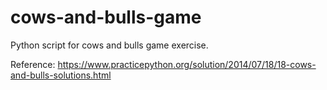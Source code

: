 # cows-and-bulls-game
Python script for cows and bulls game exercise.

Reference: https://www.practicepython.org/solution/2014/07/18/18-cows-and-bulls-solutions.html
